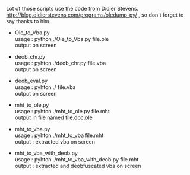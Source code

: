 Lot of those scripts use the code from Didier Stevens. http://blog.didierstevens.com/programs/oledump-py/ , so don't forget to say thanks to him.

* Ole_to_Vba.py  
usage : python ./Ole_to_Vba.py file.ole  
output on screen  
  
* deob_chr.py  
usage : pyhton ./deob_chr.py file.vba  
output on screen  
  
* deob_eval.py  
usage : pyhton ./ file.vba  
output on screen  
  
*	mht_to_ole.py  
usage : pyhton ./mht_to_ole.py file.mht  
output in file named file.doc.ole  
  
*	mht_to_vba.py  
usage : pyhton ./mht_to_vba file.mht  
output : extracted vba  on screen  
  
*	mht_to_vba_with_deob.py  
usage : pyhton ./mht_to_vba_with_deob.py file.mht  
output : extracted and deobfuscated vba  on screen  
